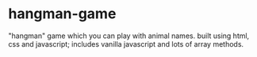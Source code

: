 # hangman-game
 "hangman" game which you can play with animal names. built using html, css and javascript; includes vanilla javascript and lots of array methods.
